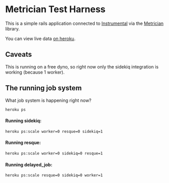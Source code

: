 # Metrician Test Harness

This is a simple rails application connected to [Instrumental](https://instrumentalapp.com) via the [Metrician](https://github.com/Instrumental/metrician-ruby) library.

You can view live data [on heroku](https://metrician-test-harness.herokuapp.com/).

## Caveats

This is running on a free dyno, so right now only the sidekiq integration is working (because 1 worker).


## The running job system

What job system is happening right now?

```
heroku ps
```

#### Running sidekiq:

```
heroku ps:scale worker=0 resque=0 sidekiq=1
```

#### Running resque:

```
heroku ps:scale worker=0 sidekiq=0 resque=1
```

#### Running delayed_job:

```
heroku ps:scale resque=0 sidekiq=0 worker=1
```
